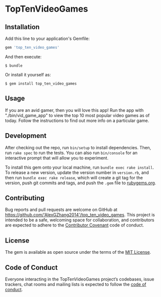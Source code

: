 # TopTenVideoGames

## Installation

Add this line to your application's Gemfile:

```ruby
gem 'top_ten_video_games'
```

And then execute:

    $ bundle

Or install it yourself as:

    $ gem install top_ten_video_games

## Usage

If you are an avid gamer, then you will love this app! Run the app with "./bin/vid_game_app" to view the top 10 most popular video games as of today. Follow the instructions to find out more info on a particular game.

## Development

After checking out the repo, run `bin/setup` to install dependencies. Then, run `rake spec` to run the tests. You can also run `bin/console` for an interactive prompt that will allow you to experiment.

To install this gem onto your local machine, run `bundle exec rake install`. To release a new version, update the version number in `version.rb`, and then run `bundle exec rake release`, which will create a git tag for the version, push git commits and tags, and push the `.gem` file to [rubygems.org](https://rubygems.org).

## Contributing

Bug reports and pull requests are welcome on GitHub at https://github.com/'AlexGZhang2014'/top_ten_video_games. This project is intended to be a safe, welcoming space for collaboration, and contributors are expected to adhere to the [Contributor Covenant](http://contributor-covenant.org) code of conduct.

## License

The gem is available as open source under the terms of the [MIT License](https://opensource.org/licenses/MIT).

## Code of Conduct

Everyone interacting in the TopTenVideoGames project’s codebases, issue trackers, chat rooms and mailing lists is expected to follow the [code of conduct](https://github.com/'AlexGZhang2014'/top_ten_video_games/blob/master/CODE_OF_CONDUCT.md).
